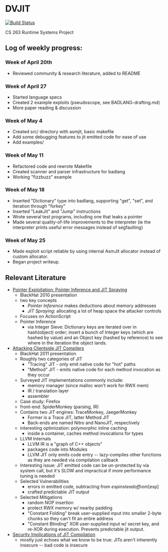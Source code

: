 # DVJIT

[![Build Status](https://travis-ci.com/sidsenkumar11/DVJIT.svg?branch=master)](https://travis-ci.com/sidsenkumar11/DVJIT)

CS 263 Runtime Systems Project


## Log of weekly progress:

### Week of April 20th

* Reviewed community & research literature, added to README


### Week of April 27

* Started language specs
* Created 2 example exploits (pseudoscope, see BADLANG-drafting.md)
* More paper reading & discussion


### Week of May 4

* Created src/ directory with asmjit, basic makefile
* Add some debugging features to jit emitted code for ease of use
* Add examples/

### Week of May 11
* Refactored code and rewrote Makefile
* Created scanner and parser infrastructure for badlang
* Working "fizzbuzz" example

### Week of May 18
* Inserted "Dictionary" type into badlang, supporting "get", "set", and iteration through "forkey"
* Inserted "LeakJit" and "Jump" instructions
* Wrote several test programs, including one that leaks a pointer
* Made several quality-of-life improvements to the interpreter (ie the interpreter prints useful error messages instead of segfaulting)

### Week of May 25
* Made exploit script reliable by using internal AsmJit allocator instead of custom allocator.
* Began project writeup.

## Relevant Literature

* [Pointer Exploitation: Pointer Inference and JIT Spraying](http://www.semantiscope.com/research/BHDC2010/BHDC-2010-Paper.pdf)
    * BlackHat 2010 presentation
    * two key concepts
        * _Pointer Inference_ makes deductions about memory addresses
        * _JIT Spraying_: allocating a lot of heap space the attacker controls
    * Focuses on ActionScript
    * Pointer Inference
        * via Integer Sieve: Dictionary keys are iterated over in hash(object) order; insert a bunch of Integer keys (which are hashed by value) and an Object key (hashed by reference) to see where in the iteration the object lands.
* [Attacking Clientside JIT Compilers](https://media.blackhat.com/bh-us-11/Rohlf/BH_US_11_RohlfIvnitskiy_Attacking_Client_Side_JIT_Compilers_WP.pdf)
    * BlackHat 2011 presentation
    * Roughly two categories of JIT
        * "Tracing" JIT - only emit native code for "hot" paths
        * "Method" JIT - emits native code for each method invocation as they occur
    * Surveyed JIT implementations commonly include:
        * memory manager (since malloc won't work for RWX mem)
        * IR / translation layer
        * assembler
    * Case study: Firefox
    * front-end: SpiderMonkey (parsing, IR)
    * Contains two JIT engines: TraceMonkey, JaegerMonkey
        * Former is a Trace JIT, latter Method JIT
        * Back-ends are named Nitro and NanoJIT, respectively
    * interesting optimization: polymorphic inline caching
        * inside a container, caches method invocations for types
    * LLVM Internals
        * LLVM IR is a "graph of C++ objects"
        * packages code into Modules
        * LLVM JIT only emits code entry -- lazy-compiles other functions as they are needed via compilation callback
    * Interesting issue: JIT emitted code can be un-protected by via system call, but it's SLOW and impractical if more performance tuning is needed
    * Selected Vulnerabilities
        * errors in emitted code, subtracting from $esp instead of from [$esp]
        * crafted predictable JIT output
    * Selected Mitigations
        * random NOP insertion
        * protect RWX memory w/ nearby padding
        * "Constant Folding" break user-supplied input into smaller 2-byte chunks so they can't fit an entire address
        * "Constant Blinding" XOR user-supplied input w/ secret key, and re-XOR during execution. Prevents predictable jit output.
* [Security Implications of JIT Compilation](https://wingolog.org/archives/2011/06/21/security-implications-of-jit-compilation)
    * mostly just echoes what we know to be true: JITs aren't inherently insecure -- bad code is insecure

